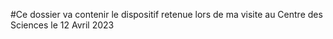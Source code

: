 #Ce dossier va contenir le dispositif retenue lors de ma visite au Centre des Sciences le 12 Avril 2023
